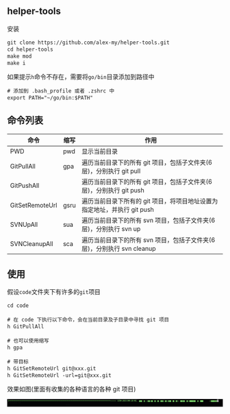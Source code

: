 ## helper-tools

安装

```text
git clone https://github.com/alex-my/helper-tools.git
cd helper-tools
make mod
make i
```

如果提示`h`命令不存在，需要将`go/bin`目录添加到路径中

```
# 添加到 .bash_profile 或者 .zshrc 中
export PATH="~/go/bin:$PATH"
```

## 命令列表

| 命令            | 缩写 | 作用                                                                     |
| --------------- | ---- | ------------------------------------------------------------------------ |
| PWD             | pwd  | 显示当前目录                                                             |
| GitPullAll      | gpa  | 遍历当前目录下的所有 git 项目，包括子文件夹(6 层)，分别执行 git pull     |
| GitPushAll      |      | 遍历当前目录下的所有 git 项目，包括子文件夹(6 层)，分别执行 git push     |
| GitSetRemoteUrl | gsru | 遍历当前目录下所有的 git 项目，将项目地址设置为指定地址，并执行 git push |
| SVNUpAll        | sua  | 遍历当前目录下的所有 svn 项目，包括子文件夹(6 层)，分别执行 svn up       |
| SVNCleanupAll   | sca  | 遍历当前目录下的所有 svn 项目，包括子文件夹(6 层)，分别执行 svn cleanup  |

## 使用

假设`code`文件夹下有许多的`git`项目

```text
cd code

# 在 code 下执行以下命令，会在当前目录及子目录中寻找 git 项目
h GitPullAll

# 也可以使用缩写
h gpa

# 带目标
h GitSetRemoteUrl git@xxx.git
h GitSetRemoteUrl -url=git@xxx.git
```

效果如图(里面有收集的各种语言的各种 git 项目)

![gitpullall](./images/gitpullall-process.png)
